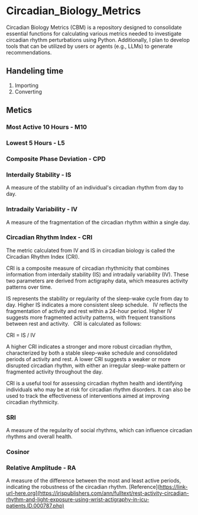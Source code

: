 # Circadian_Biology_Metrics
Circadian Biology Metrics (CBM) is a repository designed to consolidate essential functions for calculating various metrics needed to investigate circadian rhythm perturbations using Python. Additionally, I plan to develop tools that can be utilized by users or agents (e.g., LLMs) to generate recommendations.

## Handeling time
1) Importing
2) Converting

## Metics

### Most Active 10 Hours - M10

### Lowest 5 Hours - L5

### Composite Phase Deviation - CPD

### Interdaily Stability - IS
A measure of the stability of an individual's circadian rhythm from day to day.

### Intradaily Variability - IV
A measure of the fragmentation of the circadian rhythm within a single day.

### Circadian Rhythm Index - CRI
The metric calculated from IV and IS in circadian biology is called the Circadian Rhythm Index (CRI).

CRI is a composite measure of circadian rhythmicity that combines information from interdaily stability (IS) and intradaily variability (IV). These two parameters are derived from actigraphy data, which measures activity patterns over time.

IS represents the stability or regularity of the sleep-wake cycle from day to day. Higher IS indicates a more consistent sleep schedule.   
IV reflects the fragmentation of activity and rest within a 24-hour period. Higher IV suggests more fragmented activity patterns, with frequent transitions between rest and activity.   
CRI is calculated as follows:

CRI = IS / IV

A higher CRI indicates a stronger and more robust circadian rhythm, characterized by both a stable sleep-wake schedule and consolidated periods of activity and rest. A lower CRI suggests a weaker or more disrupted circadian rhythm, with either an irregular sleep-wake pattern or fragmented activity throughout the day.

CRI is a useful tool for assessing circadian rhythm health and identifying individuals who may be at risk for circadian rhythm disorders. It can also be used to track the effectiveness of interventions aimed at improving circadian rhythmicity.

### SRI
A measure of the regularity of social rhythms, which can influence circadian rhythms and overall health.

### Cosinor

### Relative Amplitude - RA
A measure of the difference between the most and least active periods, indicating the robustness of the circadian rhythm.
[Reference](https://link-url-here.org](https://irispublishers.com/ann/fulltext/rest-activity-circadian-rhythm-and-light-exposure-using-wrist-actigraphy-in-icu-patients.ID.000787.php)
